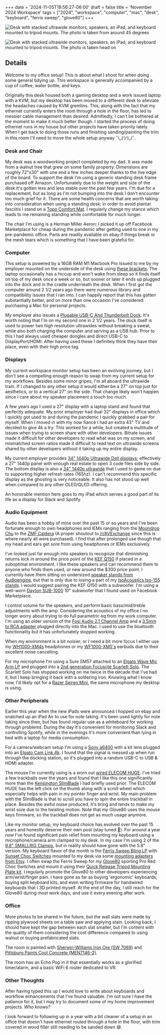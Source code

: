 +++
date = '2024-11-05T18:56:27-06:00'
draft = false
title = 'November 2024 Workspace'
tags = ["2024", "workspace", "computer", "mac", "desk", "keyboard", "ferris sweep", "glove80"]
+++

![Desk with stacked ultrawide monitors, speakers, an iPad, and keyboard mounted to tripod mounts. The photo is taken from around 45 degrees](../../images/post_pics/nov_2024_workspace/desk-blurred.png)

![Desk with stacked ultrawide monitors, speakers, an iPad, and keyboard mounted to tripod mounts. The photo is taken head on](../../images/post_pics/nov_2024_workspace/desk-headon.png)

## Details

Welcome to my office setup! This is about what I shoot for when doing some general tidying up. This workspace is generally accompanied by a cup of coffee, water bottle, and keys.

Originally this desk housed both a gaming desktop and a work issued laptop with a KVM, but my desktop has been moved to a different desk to alleviate the headaches caused by KVM gremlins. This, along with the fact that my ethernet currently enters the room through a hole in the floor, has led to messier cable management than desired. Admittedly, I can't be bothered at the moment to make it much better though. I started the process of doing ethernet runs in my house but other projects have taken priority lately. When I get back to doing those runs and finishing sanding/painting the trim in this room I'll need to move the whole setup anyway ¯\\\_(ツ)_/¯. 

### Desk and Chair

My desk was a woodworking project completed by my dad. It was made from a walnut tree that grew on some family property. Dimensions are roughly 72"x30" with one end a few inches deeper thanks to the live edge of the board. To support the desk I'm using a generic standing desk frame purchased off Amazon. Unfortunately due to the weight and size of the desk it's gotten less and less stable over the past few years. I'm due for a replacement, but as long as I'm not bumping into the desk I don't encounter too much grief for it. There are some health concerns that are worth taking into consideration when using a standing desk; in order to avoid plantar fasciitis I stand on a [Topo Comfort Mat](https://www.amazon.com/Ergodriven-Not-Flat-Anti-Fatigue-Calculated-Must-Have/dp/B00V3TO9EK). I regularly change my stance which leads to me remaining standing while comfortable for much longer.

The chair I'm using is a Herman Miller Aeron; I picked it up off Facebook Marketplace for cheap during the pandemic after getting used to one in my pre-pandemic office. Parts are readily available on ebay if things break or the mesh tears which is something that I have been grateful for.

### Computer
This setup is powered by a 16GB RAM M1 Macbook Pro issued to me by my employer mounted on the underside of the desk using [these brackets](https://www.amazon.com/IFCASE-MacBook-Keyboard-Anti-Scratch-Silicone/dp/B09Z6QZ9MK). The laptop occasionally has a hiccup and won't wake from sleep so it finds itself on top of my desk once a week or so, but sooner or later it ends up plugged into the dock and in the cradle underneath the desk. When I first got the computer around 2 1/2 years ago there were numerous library and compatibility issues that I ran into. I can happily report that this has gotten substantially better, and on more than one occasion I've considered purchasing a Mac for personal projects.

My employer also issues a [Plugable USB-C And Thunderbolt Dock](https://www.amazon.com/Plugable-Thunderbolt-3-Dock-Dual-Monitor/dp/B08HR3T837). It's worth noting that I'm on my second one in 2 1/2 years. The dock itself is used to power two high resolution ultrawides without breaking a sweat, while also both charging the computer and serving as a USB hub. Prior to this I had always used cheaper dongles and direct USB-C to DisplayPort/HDMI. After having used these I definitely think they have their place, even with their high price tag.

### Displays

My current workspace monitor setup has been an evolving journey, but I don't see a compelling enough reason to swap from my current setup for my workflows. Besides some minor gripes, I'm all aboard the ultrawide train. If I changed to any other setup it would either be a 27" on top just for aesthetics, or to a vertical 27" on the side. That change likely won't happen since I care about my speaker placement a touch too much.

A few years ago I used a 27" display with a laptop stand and found that perfectly adequate. My prior employer had dual 32" displays in office which I quickly got used to and during the pandemic I quickly grabbed a pair for myself. When I moved in with my now fiancé I had an extra 43" TV and decided to give 4k a try. This worked for a while, but created a multitude of issues when trying to screen share with other developers. Bitrate issues made it difficult for other developers to read what was on my screen, and mismatched screen ratios made it difficult to read text on ultrawide screens shared by other developers without it taking up my entire display.

My current employer provides [34" 1440p Ultrawide Dell displays](https://www.dell.com/en-us/shop/dell-34-curved-monitor-s3422dw/apd/210-axns/monitors-monitor-accessories); effectively a 27" 1440p panel with enough real estate to open 3 code files side by side. The bottom display is also a [34" 1440p ultrawide](https://www.asus.com/us/displays-desktops/monitors/tuf-gaming/tuf-gaming-vg34vql1b/) that I used to game on due to supporting higher refresh rates (165hz). I can't recommend this specific display as the ghosting is very noticeable. It also has not stood up well when compared to any other OLED/QLED offering.

An honorable mention here goes to my iPad which serves a good part of its life as a display for Slack and Spotify.

### Audio Equipment

Audio has been a hobby of mine over the past 15 or so years and I've been fortunate enough to own headphones and IEMs ranging from the [Moondrop Chu](https://moondroplab.com/en/products/chu) to the [ZMF Caldera](https://shop.zmfheadphones.com/products/caldera) (A proper shoutout to [/r/AVExchange](https://www.reddit.com/r/avexchange) since this is where nearly all were purchased). I find that after prolonged use though that my head and ears get sore from using headphones or IEMs exclusively.

I've looked just far enough into speakers to recognize that diminishing returns kick in around the price point of the [KEF Q150](https://www.amazon.com/KEF-Q150-Bookshelf-Speakers-Black/dp/B071P6KQZX) if placed in a suboptimal environment. I like these speakers and can recommend them to anyone who finds them used, or new around the $300 price point. I currently have them sitting on undersized [speaker stands from Audioengine](https://www.amazon.com/Audioengine-Desktop-Speaker-Vibration-Tabletop/dp/B002ATK2OS), but that is only due to losing a part of my [IsoAcoustics Iso-155 stands](https://www.amazon.com/IsoAcoustics-ISO-155-Isolation-Stands-Monitors/dp/B07D3TMSJ4). I would suggest pairing the KEF Q150 with a subwoofer. I'm using a well-worn [Dayton SUB-1000](https://www.amazon.com/Dayton-Audio-SUB-1000-10-Inch-Subwoofer/dp/B0063NU3AA) 10" subwoofer that I found used on Facebook Marketplace. 

I control volume for the speakers, and perform basic bass/mid/treble adjustments with the amp. Considering the acoustics of my office I no longer worry about trying to do full parametric eq from my work computer. I'm using an older version of the [Fosi Audio 2.1 Channel Amp](https://www.amazon.com/Fosi-Audio-BT30D-Pro-Integrated/dp/B09YNBHR73) and a [3.5mm to RCA adapter](https://www.amazon.com/Amazon-Basics-Adapter-Subwoofer-Gold-Plated/dp/B01D5H8JW0) plugged directly into the Mac. I used to use the bluetooth functionality but it has unfortunately stopped working.

When my environment is a bit noisier, or I need a bit more focus I either use my [WH1000-XM4s](https://www.amazon.com/Sony-WH-1000XM4-Canceling-Headphones-phone-call/dp/B0863TXGM3) headphones or my [WF1000-XM5's](https://www.amazon.com/Sony-WF-1000XM5-Bluetooth-Canceling-Headphones/dp/B0C33XXS56) earbuds due to their excellent noise cancelling.

For my microphone I'm using a Sure SM57 attached to an [Elgato Wave Mic Arm LP](https://www.amazon.com/Elgato-Wave-Mic-Arm-Microphone/dp/B09) and plugged into a [2nd generation Focusrite Scarlett Solo](https://www.amazon.com/Focusrite-Scarlett-Audio-Interface-Tools/dp/B01E6T56CM). The Scarlett Solo has stopped working on me twice in the decade that I've had it, but I keep bringing it back with a soldering iron. Knowing what I know now, I'd likely opt for a [Razer Seiren Mini](https://www.amazon.com/gp/product/B08HGLTNDM), the same microphone my desktop is using.

### Other Peripherals

Earlier this year when the new iPads were announced I hopped on ebay and snatched up an iPad Air to use for note taking. It's been used lightly for note taking since then, but has found regular use as a whiteboard for working through problems. During the day it's convenient for monitoring Slack and controlling Spotify, while in the evenings it's more convenient than lying in bed with a laptop for media consumption.

For a camera/webcam setup I'm using a [Sony a6400](https://electronics.sony.com/imaging/interchangeable-lens-cameras/aps-c/p/ilce6400-b) with a kit lens plugged into an [Elgato Cam Link 4k](https://www.amazon.com/Elgato-Cam-Link-Broadcast-Camcorder/dp/B07K3FN5MR). I found that the signal is messed up when run through the docking station, so it's plugged into a random USB-C to USB & HDMI adapter.

The mouse I'm currently using is a worn out [wired ELECOM HUGE](https://www.amazon.com/ELECOM-M-HT1URBK-Trackball-Ergonomic-Precision/dp/B07353DBP9). I've tried a few trackballs over the years and found that I like this one significantly more than the [Kensington SlimBlade](https://www.amazon.com/Kensington-SlimBlade-Trackball-Mouse-K72327U/dp/B001MTE32Y?) I had briefly used prior. The ELECOM HUGE has the left click on the thumb along with a scroll wheel which especially helps with pain in my pointer finger and wrist. My main problem with the SlimBlade is that to scroll you have to spin the entire trackball in place. Besides the awful noise produced, it's tiring and tends to make my wrist sore due to the twisting motion. Note that my Glove80 uses the mouse keys firmware, so the trackball does not get as much usage anymore.

Like my monitor setup, my keyboard choice has evolved over the past 15 years and honestly deserve their own post (stay tuned 🙂). For around a year now I've found significant pain relief from mounting my keyboard using a microphone/camera arm clamped to my desk. In my case I'm using 2 of the [9.8" SMALLRIG Clamps](https://www.amazon.com/dp/B087T4T8D5), but in reality should have gone with the 5.8" version. My keyboard flavor of the month is the [Ferris Sweep Bling LP](https://github.com/davidphilipbarr/Sweep) with [Sunset Choc Switches](https://lowprokb.ca/products/sunset-tactile-choc-switches) mounted to my desk via some [mounting adapters from Etsy](https://www.etsy.com/listing/1237160746/the-lucky-pucker-tripod-adapter-puck-kit?ref=yr_purchases). I often swap the Ferris Sweep for my [Glove80](https://www.moergo.com/pages/glove80-split-ergonomic-keyboard-wrist-hand-pain-free) sporting Pro Red Choc Switches and mount it using their [Quick Release Tripod Mounting Plate kit](https://www.moergo.com/collections/glove80-accessories/products/tqr-glv80?variant=44253212639505). I regularly promote the Glove80 to other developers experiencing arm/wrist/finger pain. I have gone as far as buying 'ergonomic' keyboards, buying split keyboard kits, and even writing firmware for handwired keyboards that I 3D printed myself. At the end of the day, I still reach for the Glove80 during most work days, and use it every evening after work.

### Office
More photos to be shared in the future, but the wall slats were made by ripping plywood sheets on a table saw and applying stain. Looking back, I should have kept the gap between each slat smaller, but I'm content with the quality of them considering the cost difference compared to using walnut or buying prefabricated slats.

The room is painted with [Sherwin-Williams Iron Ore (SW 7069)](https://www.sherwin-williams.com/en-us/color/color-family/neutral-paint-colors/sw7069-iron-ore) and [Pittsburg Paints Cool Concrete (MEN7146-2)](https://pittsburghpaintsandstains.com/color/color-families/whites/cool-concrete).

The room has an Echo Pop in it that essentially works as a glorified timer/alarm, and a basic WiFi 6 router dedicated to VR.

### Other Thoughts
After having typed this up I would love to write about keyboards and workflow enhancements that I've found valuable. I'm not sure I have the patience for it, but I may try to document some of my home improvement projects. *Who knows?*

I look forward to following up in a year with a bit cleaner of a setup in an office that doesn't have ethernet routed through a hole in the floor, with trim covered in wood filler still needing to be sanded down 😅.
